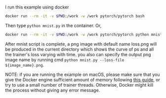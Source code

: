 I run this example using docker

```bash
docker run --rm -it -v $PWD:/work -w /work pytorch/pytorch bash
```

Then type `python mnist.py` in the container.  Or,

```bash
docker run --rm -it -v $PWD:/work -w /work pytorch/pytorch python mnist.py
```

After mnist script is complete, a png image with default name loss.png will be produced in the current directory which shows the curve of ps and all the trainer's loss varying with time. you also can specify the output png image name by running cmd `python mnist.py --loss-file ${image_name}.png`.

NOTE: if you are running the example on macOS, please make sure that you give the Docker engine sufficient amount of memory following [this guide](https://docs.docker.com/docker-for-mac/#advanced), or try to use a small number of trainer threads.  Otherwise, Docker might kill the process without giving any error message.
